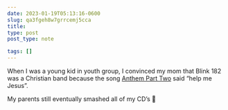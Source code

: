 ```yaml
---
date: 2023-01-19T05:13:16-0600
slug: qa3fgeh8w7grrcemj5cca
title: 
type: post
post_type: note

tags: []
---
```

When I was a young kid in youth group, I convinced my mom that Blink 182 was a Christian band because the song [Anthem Part Two](https://www.youtube.com/watch?v=s_hzK4DkNSI) said “help me Jesus”.


My parents still eventually smashed all of my CD’s 🤷



